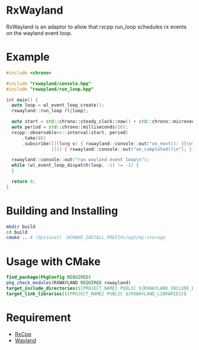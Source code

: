 # RxWayland
RxWayland is an adaptor to allow that rxcpp run_loop schedules rx events on the wayland event loop.

# Example
```cpp
#include <chrono>

#include "rxwayland/console.hpp"
#include "rxwayland/run_loop.hpp"

int main() {
  auto loop = wl_event_loop_create();
  rxwayland::run_loop rl{loop};

  auto start = std::chrono::steady_clock::now() + std::chrono::microseconds(16);
  auto period = std::chrono::milliseconds(16);
  rxcpp::observable<>::interval(start, period)
      .take(60)
      .subscribe([](long v) { rxwayland::console::out("on_next(): {}\n", v); },
                 []() { rxwayland::console::out("on_completed()\n"); });

  rxwayland::console::out("run wayland event loop\n");
  while (wl_event_loop_dispatch(loop, -1) != -1) {
  }

  return 0;
}
```

# Building and Installing
```sh
mkdir build
cd build
cmake .. # (Optional) -DCMAKE_INSTALL_PREFIX=/opt/my-storage
```
# Usage with CMake
```cmake
find_package(PkgConfig REQUIRED)
pkg_check_modules(RXWAYLAND REQUIRED rxwayland)
target_include_directories(${PROJECT_NAME} PUBLIC ${RXWAYLAND_INCLUDE_DIRS})
target_link_libraries(${PROJECT_NAME} PUBLIC ${RXWAYLAND_LIBRARIES})
```

# Requirement
* [RxCpp](https://github.com/Reactive-Extensions/RxCpp)
* [Wayland](https://gitlab.freedesktop.org/wayland/wayland)